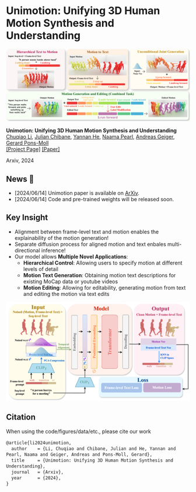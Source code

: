 # Unimotion: Unifying 3D Human Motion Synthesis and Understanding

<img src='https://github.com/Coral79/Unimotion/blob/main/assets/teaser.png' width=1200> 

**Unimotion: Unifying 3D Human Motion Synthesis and Understanding** <br>
[Chuqiao Li](https://virtualhumans.mpi-inf.mpg.de/people/Li.html), [Julian Chibane](https://virtualhumans.mpi-inf.mpg.de/people/Chibane.html), [Yannan He](https://virtualhumans.mpi-inf.mpg.de/people/He.html), [Naama Pearl](https://naamapearl.github.io/), [Andreas Geiger](https://www.cvlibs.net/), [Gerard Pons-Moll](https://virtualhumans.mpi-inf.mpg.de/people/pons-moll.html) <br>
[[Project Page]](https://coral79.github.io/uni-motion/) [[Paper]](http://arxiv.org/abs/2409.15904)

Arxiv, 2024

## News :triangular_flag_on_post:
- [2024/06/14] Unimotion paper is available on [ArXiv](http://arxiv.org/abs/2409.15904).
- [2024/06/14] Code and pre-trained weights will be released soon.

## Key Insight
- Alignment between frame-level text and motion enables the explainability of the motion generation!
- Separate diffusion process for aligned motion and text enbales multi-directional inference!
- Our model allows **Multiple Novel Applications**:
  - **Hierarchical Control**: Allowing users to specify motion at different levels of detail
  - **Motion Text Generation**: Obtaining motion text descriptions for existing MoCap data or youtube videos
  - **Motion Editing**: Allowing for editability, generating motion from text and editing the motion via text edits

![](https://github.com/Coral79/Unimotion/blob/main/assets/unimotion_overview.png)

## Citation

When using the code/figures/data/etc., please cite our work
```
@article{li2024unimotion,
  author    = {Li, Chuqiao and Chibane, Julian and He, Yannan and Pearl, Naama and Geiger, Andreas and Pons-Moll, Gerard},
  title     = {Unimotion: Unifying 3D Human Motion Synthesis and Understanding},
  journal   = {Arxiv},
  year      = {2024},
}
```
